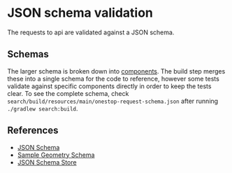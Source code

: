 # JSON schema validation

The requests to api are validated against a JSON schema.

## Schemas

The larger schema is broken down into [components](/search/schema). The build step merges these into a single schema for the code to reference, however some tests validate against specific components directly in order to keep the tests clear. To see the complete schema, check `search/build/resources/main/onestop-request-schema.json` after running `./gradlew search:build`.

## References

- [JSON Schema](http://json-schema.org/)
- [Sample Geometry Schema](https://github.com/fge/sample-json-schemas/blob/master/geojson/geometry.json)
- [JSON Schema Store](http://json.schemastore.org)
